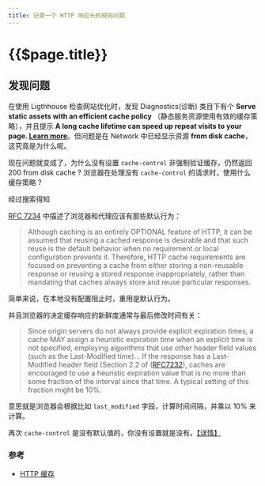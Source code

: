 ```yaml
---
title: 记录一个 HTTP 响应头的规则问题
---
```


# {{$page.title}}

## 发现问题

在使用 Ligthhouse 检查网站优化时，发现 Diagnostics(诊断) 类目下有个 __Serve static assets with an efficient cache policy__ （静态服务资源使用有效的缓存策略），并且提示 **A long cache lifetime can speed up repeat visits to your page. [Learn more](https://developers.google.com/web/tools/lighthouse/audits/cache-policy?utm_medium=devtools&utm_source=lighthouse)**。但问题是在 Network 中已经显示资源 __from disk cache__，这究竟是为什么呢。

现在问题就变成了，为什么没有设置 `cache-control` 非强制验证缓存，仍然返回 200 from disk cache ?
浏览器在处理没有 `cache-control` 的请求时，使用什么缓存策略 ?

经过搜索得知

[RFC 7234](https://tools.ietf.org/html/rfc7234#section-3) 中描述了浏览器和代理应该有那些默认行为：

> Although caching is an entirely OPTIONAL feature of HTTP, it can be assumed that reusing a cached response is desirable and that such reuse is the default behavior when no requirement or local configuration prevents it. Therefore, HTTP cache requirements are focused on preventing a cache from either storing a non-reusable response or reusing a stored response inappropriately, rather than mandating that caches always store and reuse particular responses.

简单来说，在本地没有配置阻止时，重用是默认行为。

并且浏览器的决定缓存响应的新鲜度通常与最后修改时间有关：

> Since origin servers do not always provide explicit expiration times, a cache MAY assign a heuristic expiration time when an explicit time is not specified, employing algorithms that use other header field values (such as the Last-Modified time)... If the response has a Last-Modified header field (Section 2.2 of ([RFC7232](https://tools.ietf.org/html/rfc7234#section-4.2.2)), caches are encouraged to use a heuristic expiration value that is no more than some fraction of the interval since that time. A typical setting of this fraction might be 10%. 

意思就是浏览器会根据比如 `last_modified` 字段，计算时间间隔，并乘以 10% 来计算。

再次 `cache-control` 是没有默认值的，你没有设置就是没有。[【详情】](https://stackoverflow.com/questions/14496694/whats-default-value-of-cache-control)


### 参考

+ [HTTP 缓存](https://developers.google.com/web/fundamentals/performance/optimizing-content-efficiency/http-caching#invalidating_and_updating_cached_responses)